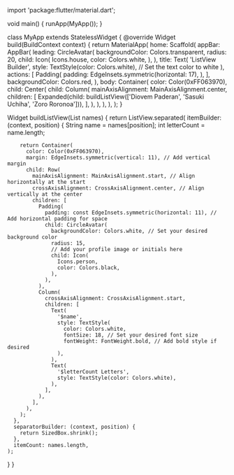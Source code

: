 import 'package:flutter/material.dart';

void main() {
  runApp(MyApp());
}

class MyApp extends StatelessWidget {
  @override
  Widget build(BuildContext context) {
    return MaterialApp(
      home: Scaffold(
        appBar: AppBar(
          leading: CircleAvatar( 
            backgroundColor: Colors.transparent, 
            radius: 20,
            child: Icon(
              Icons.house,
              color: Colors.white,
            ),
          ),
          title: Text(
            'ListView Builder',
            style: TextStyle(color: Colors.white), // Set the text color to white
          ),
          actions: [
            Padding(
              padding: EdgeInsets.symmetric(horizontal: 17),
            ),
          ],
          backgroundColor: Colors.red,
        ),
        body: Container(
          color: Color(0xFF063970),
          child: Center(
            child: Column(
              mainAxisAlignment: MainAxisAlignment.center,
              children: [
                Expanded(child: buildListView(['Diovem Paderan', 'Sasuki Uchiha', 'Zoro Roronoa'])),
              ],
            ),
          ),
        ),
      ),
    );
  }

  Widget buildListView(List<String> names) {
    return ListView.separated(
      itemBuilder: (context, position) {
        String name = names[position];
        int letterCount = name.length;

        return Container(
          color: Color(0xFF063970),
          margin: EdgeInsets.symmetric(vertical: 11), // Add vertical margin
          child: Row(
            mainAxisAlignment: MainAxisAlignment.start, // Align horizontally at the start
            crossAxisAlignment: CrossAxisAlignment.center, // Align vertically at the center
            children: [
              Padding(
                padding: const EdgeInsets.symmetric(horizontal: 11), // Add horizontal padding for space
                child: CircleAvatar(
                  backgroundColor: Colors.white, // Set your desired background color
                  radius: 15,
                  // Add your profile image or initials here
                  child: Icon(
                    Icons.person,
                    color: Colors.black,
                  ),
                ),
              ),
              Column(
                crossAxisAlignment: CrossAxisAlignment.start,
                children: [
                  Text(
                    '$name',
                    style: TextStyle(
                      color: Colors.white,
                      fontSize: 18, // Set your desired font size
                      fontWeight: FontWeight.bold, // Add bold style if desired
                    ),
                  ),
                  Text(
                    '$letterCount Letters',
                    style: TextStyle(color: Colors.white),
                  ),
                ],
              ),
            ],
          ),
        );
      },
      separatorBuilder: (context, position) {
        return SizedBox.shrink();
      },
      itemCount: names.length,
    );
  }
}
